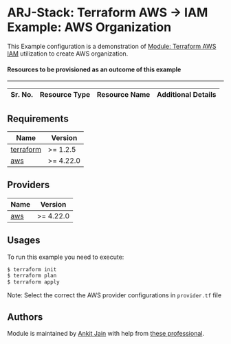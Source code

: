 # ARJ-Stack: Terraform AWS -> IAM Example: AWS Organization

This Example configuration is a demonstration of [Module: Terraform AWS IAM](https://github.com/arjstack/terraform-aws-iam) utilization to create AWS organization.

#### Resources to be provisioned as an outcome of this example
---

| Sr. No. | Resource Type | Resource Name | Additional Details |
|:------|:------|:------|:------|

## Requirements

| Name | Version |
|------|---------|
| <a name="requirement_terraform"></a> [terraform](#requirement\_terraform) | >= 1.2.5 |
| <a name="requirement_aws"></a> [aws](#requirement\_aws) | >= 4.22.0 |

## Providers

| Name | Version |
|------|---------|
| <a name="provider_aws"></a> [aws](#provider\_aws) | >= 4.22.0 |

## Usages

To run this example you need to execute:

```bash
$ terraform init
$ terraform plan
$ terraform apply
```

Note: Select the correct the AWS provider configurations in `provider.tf` file

## Authors

Module is maintained by [Ankit Jain](https://github.com/ankit-jn) with help from [these professional](https://github.com/arjstack/terraform-aws-vpc/graphs/contributors).
